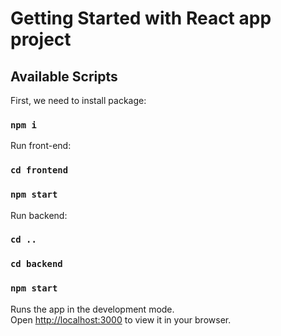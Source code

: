 # Getting Started with React app project

## Available Scripts

First, we need to install package:

### `npm i`

Run front-end:

### `cd frontend`

### `npm start`

Run backend:

### `cd ..`

### `cd backend`

### `npm start`

Runs the app in the development mode.\
Open [http://localhost:3000](http://localhost:3000) to view it in your browser.

